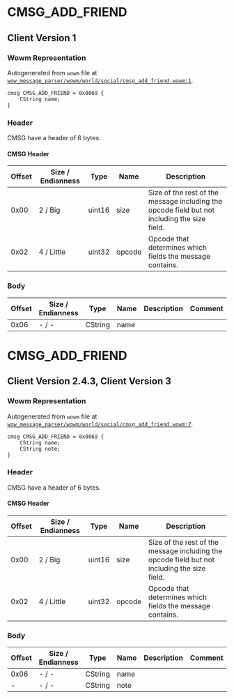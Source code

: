 # CMSG_ADD_FRIEND

## Client Version 1

### Wowm Representation

Autogenerated from `wowm` file at [`wow_message_parser/wowm/world/social/cmsg_add_friend.wowm:1`](https://github.com/gtker/wow_messages/tree/main/wow_message_parser/wowm/world/social/cmsg_add_friend.wowm#L1).
```rust,ignore
cmsg CMSG_ADD_FRIEND = 0x0069 {
    CString name;
}
```
### Header

CMSG have a header of 6 bytes.

#### CMSG Header

| Offset | Size / Endianness | Type   | Name   | Description |
| ------ | ----------------- | ------ | ------ | ----------- |
| 0x00   | 2 / Big           | uint16 | size   | Size of the rest of the message including the opcode field but not including the size field.|
| 0x02   | 4 / Little        | uint32 | opcode | Opcode that determines which fields the message contains.|

### Body

| Offset | Size / Endianness | Type | Name | Description | Comment |
| ------ | ----------------- | ---- | ---- | ----------- | ------- |
| 0x06 | - / - | CString | name |  |  |

# CMSG_ADD_FRIEND

## Client Version 2.4.3, Client Version 3

### Wowm Representation

Autogenerated from `wowm` file at [`wow_message_parser/wowm/world/social/cmsg_add_friend.wowm:7`](https://github.com/gtker/wow_messages/tree/main/wow_message_parser/wowm/world/social/cmsg_add_friend.wowm#L7).
```rust,ignore
cmsg CMSG_ADD_FRIEND = 0x0069 {
    CString name;
    CString note;
}
```
### Header

CMSG have a header of 6 bytes.

#### CMSG Header

| Offset | Size / Endianness | Type   | Name   | Description |
| ------ | ----------------- | ------ | ------ | ----------- |
| 0x00   | 2 / Big           | uint16 | size   | Size of the rest of the message including the opcode field but not including the size field.|
| 0x02   | 4 / Little        | uint32 | opcode | Opcode that determines which fields the message contains.|

### Body

| Offset | Size / Endianness | Type | Name | Description | Comment |
| ------ | ----------------- | ---- | ---- | ----------- | ------- |
| 0x06 | - / - | CString | name |  |  |
| - | - / - | CString | note |  |  |

